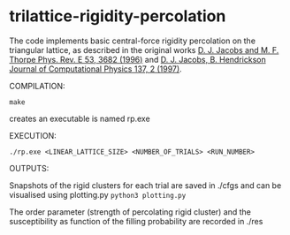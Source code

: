 # trilattice-rigidity-percolation

The code implements basic central-force rigidity percolation on the triangular lattice, as described in the original works [D. J. Jacobs and M. F. Thorpe Phys. Rev. E 53, 3682 (1996)](https://journals.aps.org/pre/abstract/10.1103/PhysRevE.53.3682) and [D. J. Jacobs, B. Hendrickson Journal of Computational Physics 137, 2 (1997)](https://www.sciencedirect.com/science/article/abs/pii/S0021999197958095).

COMPILATION:

```
make
```
creates an executable is named rp.exe

EXECUTION:

```
./rp.exe <LINEAR_LATTICE_SIZE> <NUMBER_OF_TRIALS> <RUN_NUMBER>
```

OUTPUTS:

Snapshots of the rigid clusters for each trial are saved in ./cfgs and can be visualised using plotting.py ```python3 plotting.py``` 

The order parameter (strength of percolating rigid cluster) and the susceptibility as function of the filling probability are recorded in ./res
